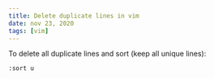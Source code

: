 ```yaml
---
title: Delete duplicate lines in vim
date: nov 23, 2020
tags: [vim]
---
```


To delete all duplicate lines and sort (keep all unique lines):

```bash
:sort u
```
